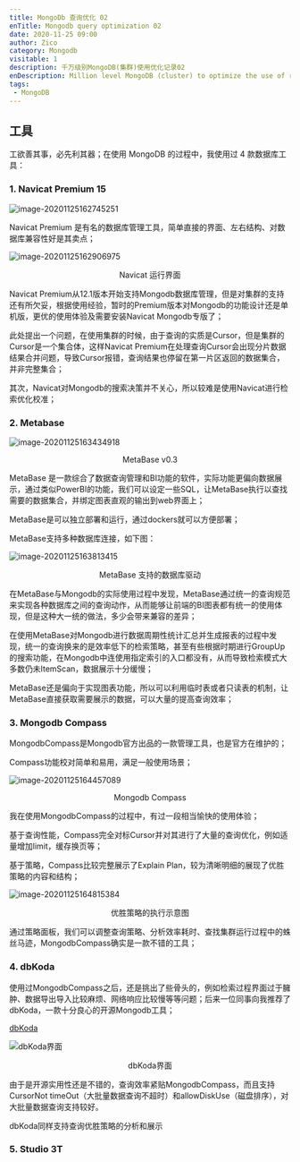 ```yaml
---
title: MongoDb 查询优化 02
enTitle: Mongodb query optimization 02
date: 2020-11-25 09:00
author: Zico
category: Mongodb
visitable: 1
description: 千万级别MongoDB(集群)使用优化记录02
enDescription: Million level MongoDB (cluster) to optimize the use of records 02
tags:
 - MongoDB
---
```


## 工具

工欲善其事，必先利其器；在使用 MongoDB 的过程中，我使用过 4 款数据库工具：

### 1. Navicat Premium 15

![image-20201125162745251](https://raw.githubusercontent.com/zicokuo/zicoPicoGo/master/blog/imgs/20201125162746.png)

Navicat Premium 是有名的数据库管理工具，简单直接的界面、左右结构、对数据库兼容性好是其卖点；

![image-20201125162906975](https://raw.githubusercontent.com/zicokuo/zicoPicoGo/master/blog/imgs/20201125162908.png)

<center>Navicat 运行界面</center>

Navicat Premium从12.1版本开始支持Mongodb数据库管理，但是对集群的支持还有所欠妥，根据使用经验，暂时的Premium版本对Mongodb的功能设计还是单机版，更优的使用体验及需要安装Navicat Mongodb专版了；

此处提出一个问题，在使用集群的时候，由于查询的实质是Cursor，但是集群的Cursor是一个集合体，这样Navicat Premium在处理查询Cursor会出现分片数据结果合并问题，导致Cursor报错，查询结果也停留在第一片区返回的数据集合，并非完整集合；

其次，Navicat对Mongodb的搜索决策并不关心，所以较难是使用Navicat进行检索优化校准；



### 2. Metabase

![image-20201125163434918](https://raw.githubusercontent.com/zicokuo/zicoPicoGo/master/blog/imgs/20201125163436.png)

<center>MetaBase v0.3</center>

MetaBase 是一款综合了数据查询管理和BI功能的软件，实际功能更偏向数据展示，通过类似PowerBI的功能，我们可以设定一些SQL，让MetaBase执行以查找需要的数据集合，并绑定图表直观的输出到web界面上；

MetaBase是可以独立部署和运行，通过dockers就可以方便部署；

MetaBase支持多种数据库连接，如下图：

![image-20201125163813415](https://raw.githubusercontent.com/zicokuo/zicoPicoGo/master/blog/imgs/20201125163814.png)

<center>MetaBase 支持的数据库驱动</center>

在MetaBase与Mongodb的实际使用过程中发现，MetaBase通过统一的查询规范来实现各种数据库之间的查询动作，从而能够让前端的BI图表都有统一的使用体现，但是这种大一统的做法，多少会带来兼容的差异；

在使用MetaBase对Mongodb进行数据周期性统计汇总并生成报表的过程中发现，统一的查询换来的是效率低下的检索策略，甚至有些根据时期进行GroupUp的搜索功能，在Mongodb中连使用指定索引的入口都没有，从而导致检索模式大多数仍未ItemScan，数据展示十分缓慢；

MetaBase还是偏向于实现图表功能，所以可以利用临时表或者只读表的机制，让MetaBase直接获取需要展示的数据，可以大量的提高查询效率；



### 3. Mongodb Compass

MongodbCompass是Mongodb官方出品的一款管理工具，也是官方在维护的；

Compass功能校对简单和易用，满足一般使用场景；

![image-20201125164457089](https://raw.githubusercontent.com/zicokuo/zicoPicoGo/master/blog/imgs/20201125164459.png)

<center>Mongodb Compass</center>

我在使用MongodbCompass的过程中，有过一段相当愉快的使用体验；

基于查询性能，Compass完全对标Cursor并对其进行了大量的查询优化，例如适量增加limit，缓存换页等；

基于策略，Compass比较完整展示了Explain Plan，较为清晰明细的展现了优胜策略的内容和结构；

![image-20201125164815384](https://raw.githubusercontent.com/zicokuo/zicoPicoGo/master/blog/imgs/20201125164816.png)

<center>优胜策略的执行示意图</center>

通过策略面板，我们可以调整查询策略、分析效率耗时、查找集群运行过程中的蛛丝马迹，MongodbCompass确实是一款不错的工具；





### 4. dbKoda



使用过MongodbCompass之后，还是挑出了些骨头的，例如检索过程界面过于臃肿、数据导出导入比较麻烦、网络响应比较慢等等问题；后来一位同事向我推荐了dbKoda，一款十分良心的开源Mongodb工具；

[dbKoda](https://www.dbkoda.com/)

![dbKoda界面](https://raw.githubusercontent.com/zicokuo/zicoPicoGo/master/blog/imgs/20201125165449.jpeg)

<center>dbKoda界面</center>

由于是开源实用性还是不错的，查询效率紧贴MongodbCompass，而且支持CursorNot timeOut（大批量数据查询不超时）和allowDiskUse（磁盘排序），对大批量数据查询支持较好。

dbKoda同样支持查询优胜策略的分析和展示



### 5. Studio 3T



